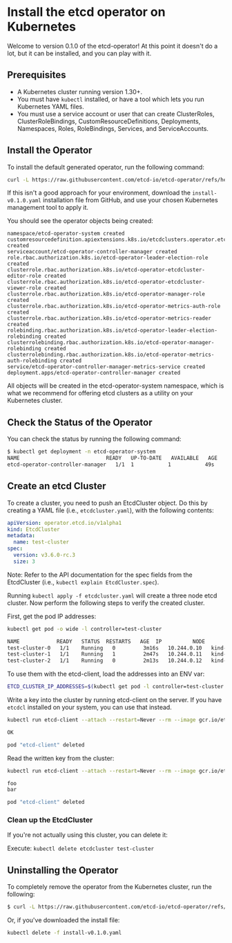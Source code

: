# Install the etcd operator on Kubernetes

Welcome to version 0.1.0 of the etcd-operator!  At this point it doesn't do a lot, but it can be installed, and you can play with it.

## Prerequisites

* A Kubernetes cluster running version 1.30+.
* You must have `kubectl` installed, or have a tool which lets you run Kubernetes YAML files.
* You must use a service account or user that can create ClusterRoles, ClusterRoleBindings, CustomResourceDefinitions, Deployments, Namespaces, Roles, RoleBindings, Services, and ServiceAccounts.

## Install the Operator

To install the default generated operator, run the following command:

```bash
curl -L https://raw.githubusercontent.com/etcd-io/etcd-operator/refs/heads/main/dist/install-v0.1.0.yaml | kubectl apply -f -
```

If this isn't a good approach for your environment, download the `install-v0.1.0.yaml` installation file from GitHub, and use your chosen Kubernetes management tool to apply it.

You should see the operator objects being created:

```
namespace/etcd-operator-system created
customresourcedefinition.apiextensions.k8s.io/etcdclusters.operator.etcd.io created
serviceaccount/etcd-operator-controller-manager created
role.rbac.authorization.k8s.io/etcd-operator-leader-election-role created
clusterrole.rbac.authorization.k8s.io/etcd-operator-etcdcluster-editor-role created
clusterrole.rbac.authorization.k8s.io/etcd-operator-etcdcluster-viewer-role created
clusterrole.rbac.authorization.k8s.io/etcd-operator-manager-role created
clusterrole.rbac.authorization.k8s.io/etcd-operator-metrics-auth-role created
clusterrole.rbac.authorization.k8s.io/etcd-operator-metrics-reader created
rolebinding.rbac.authorization.k8s.io/etcd-operator-leader-election-rolebinding created
clusterrolebinding.rbac.authorization.k8s.io/etcd-operator-manager-rolebinding created
clusterrolebinding.rbac.authorization.k8s.io/etcd-operator-metrics-auth-rolebinding created
service/etcd-operator-controller-manager-metrics-service created
deployment.apps/etcd-operator-controller-manager created
```

All objects will be created in the etcd-operator-system namespace, which is what we recommend for offering etcd clusters as a utility on your Kubernetes cluster.

## Check the Status of the Operator

You can check the status by running the following command:

```bash
$ kubectl get deployment -n etcd-operator-system
NAME                           	READY   UP-TO-DATE   AVAILABLE   AGE
etcd-operator-controller-manager   1/1 	1        	1       	49s
```

## Create an etcd Cluster

To create a cluster, you need to push an EtcdCluster object.  Do this by creating a YAML file (i.e., `etcdcluster.yaml`), with the following contents:

```yaml
apiVersion: operator.etcd.io/v1alpha1
kind: EtcdCluster
metadata:
  name: test-cluster
spec:
  version: v3.6.0-rc.3
  size: 3
```

Note: Refer to the API documentation for the spec fields from the EtcdCluster (i.e., `kubectl explain EtcdCluster.spec`).

Running `kubectl apply -f etcdcluster.yaml` will create a three node etcd cluster. Now perform the following steps to verify the created cluster.

First, get the pod IP addresses:

```bash
kubectl get pod -o wide -l controller=test-cluster
```

```bash
NAME         	READY   STATUS	RESTARTS   AGE 	IP        	NODE                     	NOMINATED NODE   READINESS GATES
test-cluster-0   1/1 	Running   0      	3m16s   10.244.0.10   kind-cluster-control-plane   <none>       	<none>
test-cluster-1   1/1 	Running   1      	2m47s   10.244.0.11   kind-cluster-control-plane   <none>       	<none>
test-cluster-2   1/1 	Running   0      	2m13s   10.244.0.12   kind-cluster-control-plane   <none>       	<none>
```

To use them with the etcd-client, load the addresses into an ENV var:

```bash
ETCD_CLUSTER_IP_ADDRESSES=$(kubectl get pod -l controller=test-cluster -o jsonpath='{range .items[*]}{.status.podIP}:2379,{end}')
```

Write a key into the cluster by running etcd-client on the server. If you have `etcdcl` installed on your system, you can use that instead.

```bash
kubectl run etcd-client --attach --restart=Never --rm --image gcr.io/etcd-development/etcd:v3.6.0-rc.3 -- etcdctl --endpoints="$ETCD_CLUSTER_IP_ADDRESSES" put foo bar

OK

pod "etcd-client" deleted
```

Read the written key from the cluster:

```bash
kubectl run etcd-client --attach --restart=Never --rm --image gcr.io/etcd-development/etcd:v3.6.0-rc.3 -- etcdctl --endpoints="$ETCD_CLUSTER_IP_ADDRESSES" get foo

foo
bar

pod "etcd-client" deleted
```

### Clean up the EtcdCluster

If you're not actually using this cluster, you can delete it:

Execute: `kubectl delete etcdcluster test-cluster`

## Uninstalling the Operator

To completely remove the operator from the Kubernetes cluster, run the following:

```bash
$ curl -L https://raw.githubusercontent.com/etcd-io/etcd-operator/refs/heads/main/dist/install-v0.1.0.yaml | kubectl delete -f -
```

Or, if you've downloaded the install file:

```bash
kubectl delete -f install-v0.1.0.yaml
```
